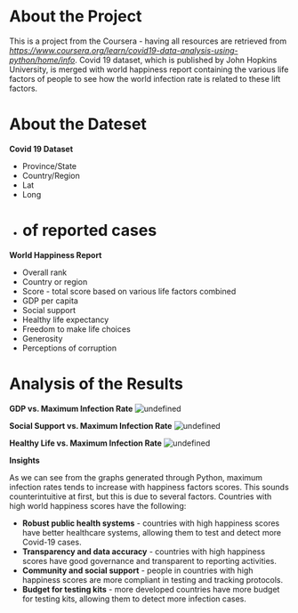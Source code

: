# About the Project

This is a project from the Coursera - having all resources are retrieved from *https://www.coursera.org/learn/covid19-data-analysis-using-python/home/info*. Covid 19 dataset, which is published by John Hopkins University, is merged with world happiness report containing the various life factors of people to see how the world infection rate is related to these lift factors.



# About the Dateset

**Covid 19 Dataset**

- Province/State 
- Country/Region
- Lat
- Long
- # of reported cases

**World Happiness Report**

- Overall rank
- Country or region
- Score - total score based on various life factors combined
- GDP per capita
- Social support
- Healthy life expectancy
- Freedom to make life choices
- Generosity
- Perceptions of corruption



# Analysis of the Results

**GDP vs. Maximum Infection Rate**
![undefined](https://cdn.mavenanalytics.io/public/profile/a891b370-5021-704e-8440-4d3d6fbf7625/projects/gdp-vs-inf.png)

**Social Support vs. Maximum Infection Rate**
![undefined](https://cdn.mavenanalytics.io/public/profile/a891b370-5021-704e-8440-4d3d6fbf7625/projects/ss-vs-inf.png)

**Healthy Life vs. Maximum Infection Rate**
![undefined](https://cdn.mavenanalytics.io/public/profile/a891b370-5021-704e-8440-4d3d6fbf7625/projects/hl-vs-inf.png)

**Insights**

As we can see from the graphs generated through Python, maximum infection rates tends to increase with happiness factors scores. This sounds counterintuitive at first, but this is due to several factors. Countries with high world happiness scores have the following:

- **Robust public health systems** - countries with high happiness scores have better healthcare systems, allowing them to test and detect more Covid-19 cases.
- **Transparency and data accuracy** - countries with high happiness scores have good governance and transparent to reporting activities.
- **Community and social support** - people in countries with high happiness scores are more compliant in testing and tracking protocols.
- **Budget for testing kits** - more developed countries have more budget for testing kits, allowing them to detect more infection cases.

